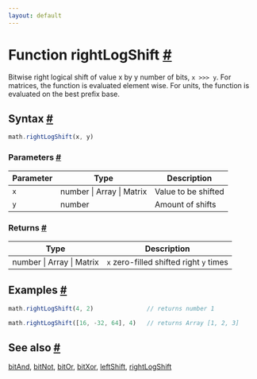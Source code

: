 ```yaml
---
layout: default
---
```


<!-- Note: This file is automatically generated from source code comments. Changes made in this file will be overridden. -->

<h1 id="function-rightlogshift">Function rightLogShift <a href="#function-rightlogshift" title="Permalink">#</a></h1>

Bitwise right logical shift of value x by y number of bits, `x >>> y`.
For matrices, the function is evaluated element wise.
For units, the function is evaluated on the best prefix base.


<h2 id="syntax">Syntax <a href="#syntax" title="Permalink">#</a></h2>

```js
math.rightLogShift(x, y)
```

<h3 id="parameters">Parameters <a href="#parameters" title="Permalink">#</a></h3>

Parameter | Type | Description
--------- | ---- | -----------
`x` | number &#124; Array &#124; Matrix | Value to be shifted
`y` | number | Amount of shifts

<h3 id="returns">Returns <a href="#returns" title="Permalink">#</a></h3>

Type | Description
---- | -----------
number &#124; Array &#124; Matrix | `x` zero-filled shifted right `y` times


<h2 id="examples">Examples <a href="#examples" title="Permalink">#</a></h2>

```js
math.rightLogShift(4, 2)               // returns number 1

math.rightLogShift([16, -32, 64], 4)   // returns Array [1, 2, 3]
```


<h2 id="see-also">See also <a href="#see-also" title="Permalink">#</a></h2>

[bitAnd](bitAnd.html),
[bitNot](bitNot.html),
[bitOr](bitOr.html),
[bitXor](bitXor.html),
[leftShift](leftShift.html),
[rightLogShift](rightLogShift.html)
